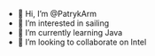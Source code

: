 - 👋 Hi, I’m @PatrykArm
- 👀 I’m interested in sailing
- 🌱 I’m currently learning Java
- 💞️ I’m looking to collaborate on Intel

<!---
PatrykArm/PatrykArm is a ✨ special ✨ repository because its `README.md` (this file) appears on your GitHub profile.
You can click the Preview link to take a look at your changes.
--->

